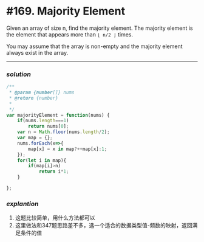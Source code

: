 # #169. Majority Element
Given an array of size n, find the majority element. The majority element is the element that appears more than ```⌊ n/2 ⌋``` times.

You may assume that the array is non-empty and the majority element always exist in the array.

<hr>  

### _*solution*_
```javascript
/**
 * @param {number[]} nums
 * @return {number}
 * 
 */
var majorityElement = function(nums) {
    if(nums.length===1)
        return nums[0];
    var n = Math.floor(nums.length/2);
    var map = {};
    nums.forEach(x=>{
        map[x] = x in map?++map[x]:1;
    });
    for(let i in map){
        if(map[i]>n)
            return i*1;
    }

};
```

### _*explantion*_
1. 这题比较简单，用什么方法都可以
2. 这里做法和347题思路差不多，选一个适合的数据类型值-频数的映射，返回满足条件的值